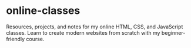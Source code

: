 # online-classes
Resources, projects, and notes for my online HTML, CSS, and JavaScript classes. Learn to create modern websites from scratch with my beginner-friendly course.
